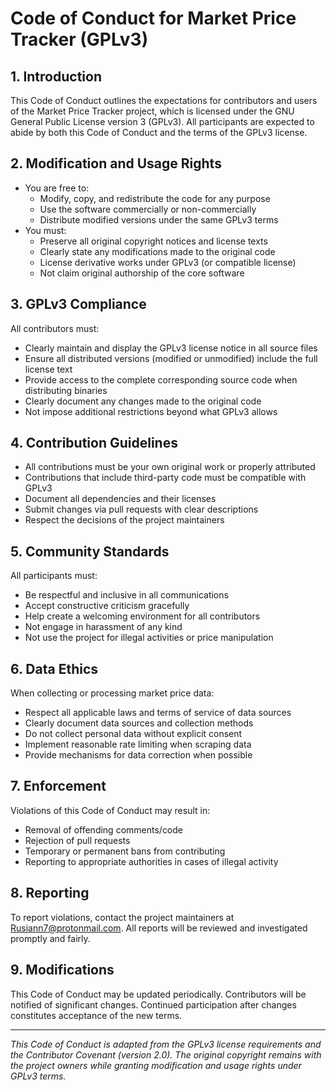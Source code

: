 # Code of Conduct for Market Price Tracker (GPLv3)

## 1. Introduction
This Code of Conduct outlines the expectations for contributors and users of the Market Price Tracker project, which is licensed under the GNU General Public License version 3 (GPLv3). All participants are expected to abide by both this Code of Conduct and the terms of the GPLv3 license.

## 2. Modification and Usage Rights
- You are free to:
  - Modify, copy, and redistribute the code for any purpose
  - Use the software commercially or non-commercially
  - Distribute modified versions under the same GPLv3 terms
- You must:
  - Preserve all original copyright notices and license texts
  - Clearly state any modifications made to the original code
  - License derivative works under GPLv3 (or compatible license)
  - Not claim original authorship of the core software

## 3. GPLv3 Compliance
All contributors must:
- Clearly maintain and display the GPLv3 license notice in all source files
- Ensure all distributed versions (modified or unmodified) include the full license text
- Provide access to the complete corresponding source code when distributing binaries
- Clearly document any changes made to the original code
- Not impose additional restrictions beyond what GPLv3 allows

## 4. Contribution Guidelines
- All contributions must be your own original work or properly attributed
- Contributions that include third-party code must be compatible with GPLv3
- Document all dependencies and their licenses
- Submit changes via pull requests with clear descriptions
- Respect the decisions of the project maintainers

## 5. Community Standards
All participants must:
- Be respectful and inclusive in all communications
- Accept constructive criticism gracefully
- Help create a welcoming environment for all contributors
- Not engage in harassment of any kind
- Not use the project for illegal activities or price manipulation

## 6. Data Ethics
When collecting or processing market price data:
- Respect all applicable laws and terms of service of data sources
- Clearly document data sources and collection methods
- Do not collect personal data without explicit consent
- Implement reasonable rate limiting when scraping data
- Provide mechanisms for data correction when possible

## 7. Enforcement
Violations of this Code of Conduct may result in:
- Removal of offending comments/code
- Rejection of pull requests
- Temporary or permanent bans from contributing
- Reporting to appropriate authorities in cases of illegal activity

## 8. Reporting
To report violations, contact the project maintainers at Rusiann7@protonmail.com. All reports will be reviewed and investigated promptly and fairly.

## 9. Modifications
This Code of Conduct may be updated periodically. Contributors will be notified of significant changes. Continued participation after changes constitutes acceptance of the new terms.

---

*This Code of Conduct is adapted from the GPLv3 license requirements and the Contributor Covenant (version 2.0). The original copyright remains with the project owners while granting modification and usage rights under GPLv3 terms.*